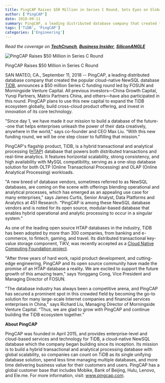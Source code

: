 ```yaml
---
title: PingCAP Raises $50 Million in Series C Round, Sets Eyes on Global Expansion, Cross-Cloud Offering, and More Core Technology Investment
author: ['PingCAP']
date: 2018-09-11
summary: PingCAP, a leading distributed database company that created the popular cloud-native NewSQL database TiDB, announces a $50 million Series C funding round led by FOSUN and Morningside Venture Capital. All previous investors—China Growth Capital, Yunqi Partners, Matrix Partners China, and others—have also participated in this round. PingCAP plans to use this new capital to expand the TiDB ecosystem globally, build cross-cloud product offering, and invest in innovation of its core technology.
tags: ['TiDB', 'PingCAP']
categories: ['Engineering']
---
```


<i>Read the coverage on [**TechCrunch**](https://techcrunch.com/2018/09/11/tidb-developer-pingcap-wants-to-expand-in-north-america-after-raising-50m-series-c/), [**Business Insider**](https://markets.businessinsider.com/news/stocks/pingcap-raises-50-million-in-series-c-round-1027525459), [**SiliconANGLE**](https://siliconangle.com/2018/09/11/newsql-startup-pingcap-raises-50m-expand-tidb-ecosystem/)</i>

![PingCAP Raises $50 Million in Series C Round](media/series-c-announcement.png)
<div class="caption-center">PingCAP Raises $50 Million in Series C Round</div>

SAN MATEO, CA., September 11, 2018 -- PingCAP, a leading distributed database company that created the popular cloud-native NewSQL database [TiDB](https://github.com/pingcap/tidb), announces a $50 million Series C funding round led by FOSUN and Morningside Venture Capital. All previous investors—China Growth Capital, Yunqi Partners, Matrix Partners China, and others—have also participated in this round. PingCAP plans to use this new capital to expand the TiDB ecosystem globally, build cross-cloud product offering, and invest in innovation of its core technology.

"Since day 1, we have made it our mission to build a database of the future--one that helps enterprises unleash the power of their data creatively, anywhere in the world," says co-founder and CEO Max Liu. “With this new funding round, we will be one step closer to fulfilling that mission.”

PingCAP's flagship product, TiDB, is a hybrid transactional and analytical processing ([HTAP](https://en.wikipedia.org/wiki/Hybrid_transactional/analytical_processing_(HTAP))) database that powers both distributed transactions and real-time analytics. It features horizontal scalability, strong consistency, and high availability with MySQL compatibility, serving as a one-stop database solution for both OLTP (Online Transactional Processing) and OLAP (Online Analytical Processing) workloads.

"A new breed of database vendors, sometimes referred to as NewSQL databases, are coming on the scene with offerings blending operational and analytical processes, which has emerged as an appealing use case for many enterprises," says James Curtis, Senior Analyst, Data Platforms and Analytics at 451 Research. “PingCAP is among these NewSQL database vendors and is noted for its open source, modular-based database that enables hybrid operational and analytic processing to occur in a singular system.”

As one of the leading open source HTAP databases in the industry, TiDB has been adopted by more than 300 companies, from banking and e-commerce, to fintech, gaming, and travel. Its distributed transactional key-value storage component, TiKV, was recently accepted as a [Cloud Native Computing Foundation project](https://www.cncf.io/blog/2018/08/28/cncf-to-host-tikv-in-the-sandbox/).

"After three years of hard work, rapid product development, and cutting-edge engineering, PingCAP and its open source community have made the promise of an HTAP database a reality. We are excited to support the future growth of this amazing team," says Yonggang Cong, Vice President and Managing Director of FOSUN.

"The database industry has always been a competitive arena, and PingCAP has secured a prominent spot in this crowded field by becoming the go-to solution for many large-scale Internet companies and financial services enterprises in China," says Richard Liu, Managing Director of Morningside Venture Capital. “Thus, we are glad to grow with PingCAP and continue building the TiDB ecosystem together.”

**About PingCAP**

PingCAP was founded in April 2015, and provides enterprise-level and cloud-based services and technology for TiDB, a cloud-native NewSQL database which the company began building since its inception. Its mission is to build a hybrid transactional and analytical processing database with global scalability, so companies can count on TiDB as its single unifying database solution, spend less time managing multiple databases, and more time delivering business value for their customers and users. PingCAP has a global customer base that includes Mobike, Bank of Beijing, Hulu, Lenovo, and Ele.me. For more information, visit: www.pingcap.com.
